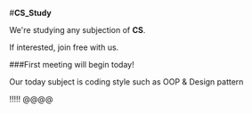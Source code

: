 #**CS_Study**

We're studying any subjection of **CS**.

If interested, join free with us.


###First meeting will begin today!

Our today subject is coding style such as OOP & Design pattern

!!!!!
@@@@
